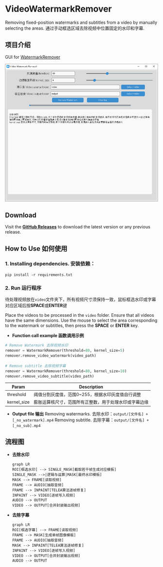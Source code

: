 # VideoWatermarkRemover
Removing fixed-position watermarks and subtitles from a video by manually selecting the areas.
通过手动框选区域去除视频中位置固定的水印和字幕.

## 项目介绍
GUI for [WatermarkRemover](https://github.com/lxulxu/WatermarkRemover)

![image1](./docs/readme1.png)

## Download
Visit the **[GitHub Releases](https://github.com/jinwyp/VideoWatermarkerRemover/releases)** to download the latest version or any previous release.

## How to Use 如何使用

### 1. Installing dependencies. 安装依赖：
  `pip install -r requirements.txt`

### 2. Run 运行程序
待处理视频放在`video`文件夹下，所有视频尺寸须保持一致，鼠标框选水印或字幕对应区域后按**SPACE**或**ENTER**键

Place the videos to be processed in the `video` folder. Ensure that all videos have the same dimensions. Use the mouse to select the area corresponding to the watermark or subtitles, then press the **SPACE** or **ENTER** key.


- **Function call example 函数调用示例**
```python
# Remove Watermark 去除视频水印 
remover = WatermarkRemover(threshold=80, kernel_size=5)
remover.remove_video_watermark(video_path)

# Remove subtitle 去除视频字幕
remover = WatermarkRemover(threshold=80, kernel_size=10)
remover.remove_video_subtitle(video_path)
```
| Param | Description |
| - | - |
| threshold | 阈值分割灰度值，范围0~255，根据水印灰度值自行调整 |
| kernel_size | 膨胀运算核尺寸，范围所有正整数，用于处理水印或字幕边缘 |

- **Output file 输出**
Removing watermarks. 去除水印：`output/[文件名] + [_no_watermark].mp4`
Removing subtitle. 去除字幕：`output/[文件名] + [_no_sub].mp4`


## 流程图
  - **去除水印**
    ```mermaid
    graph LR
    ROI[框选水印] --> SINGLE_MASK[截取若干帧生成对应模板]
    SINGLE_MASK -->|逻辑与运算|MASK[最终水印模板]
    MASK --> FRAME[读取视频]
    FRAME --> AUDIO[抽取音频] 
    FRAME --> INPAINT[TELEA算法逐帧修复]
    INPAINT --> VIDEO[逐帧写入视频]
    AUDIO --> OUTPUT
    VIDEO --> OUTPUT[合并封装输出视频]
    ```
  - **去除字幕**
    ```mermaid
    graph LR
    ROI[框选字幕] --> FRAME[读取视频]
    FRAME --> MASK[生成单帧图像模板]
    FRAME --> AUDIO[抽取音频]
    MASK --> INPAINT[TELEA算法逐帧修复]
    INPAINT --> VIDEO[逐帧写入视频]
    VIDEO --> OUTPUT[合并封装输出视频]
    AUDIO --> OUTPUT
    ```